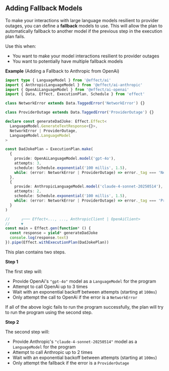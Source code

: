 ## Adding Fallback Models

To make your interactions with large language models resilient to provider outages, you can define a **fallback** models to use. This will allow the plan to automatically fallback to another model if the previous step in the execution plan fails.

Use this when:

- You want to make your model interactions resilient to provider outages
- You want to potentially have multiple fallback models

**Example** (Adding a Fallback to Anthropic from OpenAi)

```ts twoslash {23-27} collapse={6-14}
import type { LanguageModel } from '@effect/ai'
import { AnthropicLanguageModel } from '@effect/ai-anthropic'
import { OpenAiLanguageModel } from '@effect/ai-openai'
import { Data, Effect, ExecutionPlan, Schedule } from 'effect'

class NetworkError extends Data.TaggedError('NetworkError') {}

class ProviderOutage extends Data.TaggedError('ProviderOutage') {}

declare const generateDadJoke: Effect.Effect<
  LanguageModel.GenerateTextResponse<{}>,
  NetworkError | ProviderOutage,
  LanguageModel.LanguageModel
>

const DadJokePlan = ExecutionPlan.make(
  {
    provide: OpenAiLanguageModel.model('gpt-4o'),
    attempts: 3,
    schedule: Schedule.exponential('100 millis', 1.5),
    while: (error: NetworkError | ProviderOutage) => error._tag === 'NetworkError',
  },
  {
    provide: AnthropicLanguageModel.model('claude-4-sonnet-20250514'),
    attempts: 2,
    schedule: Schedule.exponential('100 millis', 1.5),
    while: (error: NetworkError | ProviderOutage) => error._tag === 'ProviderOutage',
  }
)

//     ┌─── Effect<..., ..., AnthropicClient | OpenAiClient>
//     ▼
const main = Effect.gen(function* () {
  const response = yield* generateDadJoke
  console.log(response.text)
}).pipe(Effect.withExecutionPlan(DadJokePlan))
```

This plan contains two steps.

**Step 1**

The first step will:

- Provide OpenAi's `"gpt-4o"` model as a `LanguageModel` for the program
- Attempt to call OpenAi up to 3 times
- Wait with an exponential backoff between attempts (starting at `100ms`)
- Only attempt the call to OpenAi if the error is a `NetworkError`

If all of the above logic fails to run the program successfully, the plan will
try to run the program using the second step.

**Step 2**

The second step will:

- Provide Anthropic's `"claude-4-sonnet-20250514"` model as a `LanguageModel` for the program
- Attempt to call Anthropic up to 2 times
- Wait with an exponential backoff between attempts (starting at `100ms`)
- Only attempt the fallback if the error is a `ProviderOutage`
